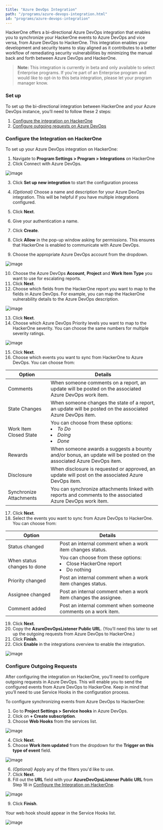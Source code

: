 ```yaml
---
title: "Azure DevOps Integration"
path: "/programs/azure-devops-integration.html"
id: "programs/azure-devops-integration"
---
```


HackerOne offers a bi-directional Azure DevOps integration that enables you to synchronize your HackerOne events to Azure DevOps and vice versa, from Azure DevOps to HackerOne. This integration enables your development and security teams to stay aligned as it contributes to a better workflow of remediating security vulnerabilities by minimizing the manual back and forth between Azure DevOps and HackerOne.

> **Note:** This integration is currently in beta and only available to select Enterprise programs. If you're part of an Enterprise program and would like to opt-in to this beta integration, please let your program manager know.

### Set up
To set up the bi-directional integration between HackerOne and your Azure DevOps instance, you’ll need to follow these 2 steps:
1. [Configure the integration on HackerOne](#configure-the-integration-on-hackerone)
2. [Configure outgoing requests on Azure DevOps](#configure-outgoing-requests)

### Configure the Integration on HackerOne
To set up your Azure DevOps integration on HackerOne:
1. Navigate to **Program Settings > Program > Integrations** on HackerOne
2. Click Connect with Azure DevOps.

![image](./images/azure-1.png)

3. Click **Set up new integration** to start the configuration process

4. *(Optional)* Choose a name and description for your Azure DevOps integration. This will be helpful if you have multiple integrations configured.
5. Click **Next**.
6. Give your authentication a name.
7. Click **Create**.
8. Click **Allow** in the pop-up window asking for permissions. This ensures that HackerOne is enabled to communicate with Azure DevOps.
9. Choose the appropriate Azure DevOps account from the dropdown.

![image](./images/azure-4.png)

10. Choose the Azure DevOps **Account**, **Project** and **Work Item Type** you want to use for escalating reports.
11. Click **Next**.
12. Choose which fields from the HackerOne report you want to map to the fields in Azure DevOps. For example, you can map the HackerOne vulnerability details to the Azure DevOps description.

![image](./images/azure-5.png)

13. Click **Next**.
14. Choose which Azure DevOps Priority levels you want to map to the HackerOne severity. You can choose the same numbers for multiple severity ratings.

![image](./images/azure-6.png)

15. Click **Next**.
16. Choose which events you want to sync from HackerOne to Azure DevOps. You can choose from:

Option | Details
------ | --------
Comments | When someone comments on a report, an update will be posted on the associated Azure DevOps work item.
State Changes | When someone changes the state of a report, an update will be posted on the associated Azure DevOps item.
Work Item Closed State | You can choose from these options:<br><li>*To Do*<li>*Doing*<li>*Done*
Rewards | When someone awards a suggests a bounty and/or bonus, an update will be posted on the associated Azure DevOps item.
Disclosure | When disclosure is requested or approved, an update will post on the associated Azure DevOps item.
Synchronize Attachments | You can synchronize attachments linked with reports and comments to the associated Azure DevOps work item.

17. Click **Next**.
18. Select the events you want to sync from Azure DevOps to HackerOne. You can choose from:

Option | Details
------ | -------
Status changed | Post an internal comment when a work item changes status.
When status changes to done | You can choose from these options: <br><li>Close HackerOne report <li>Do nothing
Priority changed | Post an internal comment when a work item changes status.
Assignee changed | Post an internal comment when a work item changes the assignee.
Comment added | Post an internal comment when someone comments on a work item.

19. Click **Next**.
20. Copy the **AzureDevOpsListener Public URL**. (You’ll need this later to set up the outgoing requests from Azure DevOps to HackerOne.)
21. Click **Finish**.
22. Click **Enable** in the integrations overview to enable the integration.

![image](./images/azure-7.png)

### Configure Outgoing Requests
After configuring the integration on HackerOne, you’ll need to configure outgoing requests in Azure DevOps. This will enable you to send the configured events from Azure DevOps to HackerOne. Keep in mind that you’ll need to use Service Hooks in the configuration process.

To configure synchronizing events from Azure DevOps to HackerOne:
1. Go to **Project Settings > Service hooks** in Azure DevOps.
2. Click on **+ Create subscription**.
3. Choose **Web Hooks** from the services list.

![image](./images/azure-10.png)

4. Click **Next**.
5. Choose **Work item updated** from the dropdown for the **Trigger on this type of event** field.

![image](./images/azure-11.png)

6. *(Optional)* Apply any of the filters you'd like to use.
7. Click **Next**.
8. Fill out the **URL** field with your **AzureDevOpsListener Public URL** from Step 18 in [Configure the Integration on HackerOne](#configure-the-integration-on-hackerone).

![image](./images/azure-12.png)

9. Click **Finish**.

Your web hook should appear in the Service Hooks list.

![image](./images/azure-13.png)

